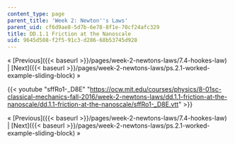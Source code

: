 ```yaml
---
content_type: page
parent_title: 'Week 2: Newton''s Laws'
parent_uid: cf6d9ae8-5d7b-6e78-8f1e-70cf24afc329
title: DD.1.1 Friction at the Nanoscale
uid: 9645d508-f2f5-91c3-d286-68b53745d928
---
```


« [Previous]({{< baseurl >}}/pages/week-2-newtons-laws/7.4-hookes-law) | [Next]({{< baseurl >}}/pages/week-2-newtons-laws/ps.2.1-worked-example-sliding-block) »

{{< youtube "sffRo1-_D8E" "https://ocw.mit.edu/courses/physics/8-01sc-classical-mechanics-fall-2016/week-2-newtons-laws/dd.1.1-friction-at-the-nanoscale/dd.1.1-friction-at-the-nanoscale/sffRo1-_D8E.vtt" >}}

« [Previous]({{< baseurl >}}/pages/week-2-newtons-laws/7.4-hookes-law) | [Next]({{< baseurl >}}/pages/week-2-newtons-laws/ps.2.1-worked-example-sliding-block) »